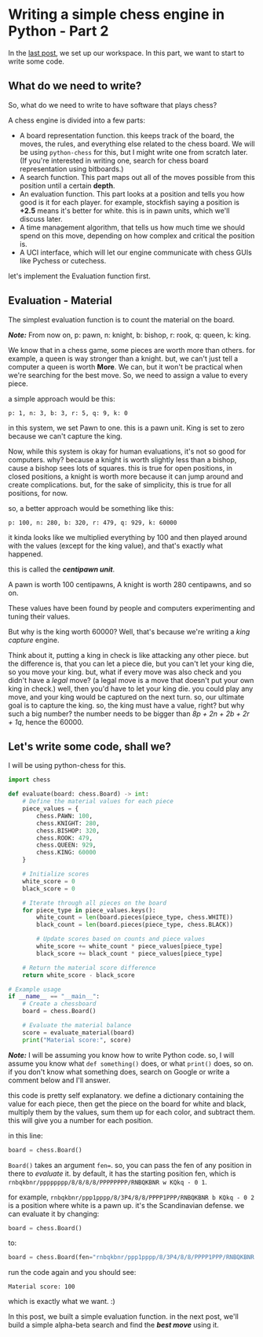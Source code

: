 # Writing a simple chess engine in Python - Part 2

In the [last post](https://aboly47.github.io/2024/09/15/simple-chess-engine-python-p1.html), we set up our workspace. In this part, we want to start to write some code.

## What do we need to write?

So, what do we need to write to have software that plays chess?

A chess engine is divided into a few parts:

* A board representation function. this keeps track of the board, the moves, the rules, and everything else related to the chess board. We will be using `python-chess` for this, but I might write one from scratch later. (If you're interested in writing one, search for chess board representation using bitboards.)
* A search function. This part maps out all of the moves possible from this position until a certain **depth**.
* An evaluation function. This part looks at a position and tells you how good is it for each player. for example, stockfish saying a position is **+2.5** means it's better for white. this is in pawn units, which we'll discuss later.
* A time management algorithm, that tells us how much time we should spend on this move, depending on how complex and critical the position is.
* A UCI interface, which will let our engine communicate with chess GUIs like Pychess or cutechess.

let's implement the Evaluation function first.

## Evaluation - Material

The simplest evaluation function is to count the material on the board.

***Note:*** From now on, p: pawn, n: knight, b: bishop, r: rook, q: queen, k: king.

We know that in a chess game, some pieces are worth more than others. for example, a queen is way stronger than a knight. but, we can't just tell a computer a queen is worth **More**. We can, but it won't be practical when we're searching for the best move. So, we need to assign a value to every piece.

a simple approach would be this:

`p: 1, n: 3, b: 3, r: 5, q: 9, k: 0`

in this system, we set Pawn to one. this is a pawn unit. King is set to zero because we can't capture the king.

Now, while this system is okay for human evaluations, it's not so good for computers. why? because a knight is worth slightly less than a bishop, cause a bishop sees lots of squares. this is true for open positions, in closed positions, a knight is worth more because it can jump around and create complications. but, for the sake of simplicity, this is true for all positions, for now.

so, a better approach would be something like this:

`p: 100, n: 280, b: 320, r: 479, q: 929, k: 60000`

it kinda looks like we multiplied everything by 100 and then played around with the values (except for the king value), and that's exactly what happened.

this is called the ***centipawn unit***.

A pawn is worth 100 centipawns, A knight is worth 280 centipawns, and so on.

These values have been found by people and computers experimenting and tuning their values.

But why is the king worth 60000? Well, that's because we're writing a *king capture* engine.

Think about it, putting a king in check is like attacking any other piece. but the difference is, that you can let a piece die, but you can't let your king die, so you move your king. but, what if every move was also check and you didn't have a *legal* move? (a legal move is a move that doesn't put your own king in check.) well, then you'd have to let your king die. you could play any move, and your king would be captured on the next turn. so, our ultimate goal is to capture the king. so, the king must have a value, right? but why such a big number? the number needs to be bigger than *8p + 2n + 2b + 2r + 1q*, hence the 60000.

## Let's write some code, shall we?

I will be using python-chess for this.

```python
import chess

def evaluate(board: chess.Board) -> int:
    # Define the material values for each piece
    piece_values = {
        chess.PAWN: 100,
        chess.KNIGHT: 280,
        chess.BISHOP: 320,
        chess.ROOK: 479,
        chess.QUEEN: 929,
        chess.KING: 60000
    }

    # Initialize scores
    white_score = 0
    black_score = 0

    # Iterate through all pieces on the board
    for piece_type in piece_values.keys():
        white_count = len(board.pieces(piece_type, chess.WHITE))
        black_count = len(board.pieces(piece_type, chess.BLACK))

        # Update scores based on counts and piece values
        white_score += white_count * piece_values[piece_type]
        black_score += black_count * piece_values[piece_type]

    # Return the material score difference
    return white_score - black_score

# Example usage
if __name__ == "__main__":
    # Create a chessboard
    board = chess.Board()

    # Evaluate the material balance
    score = evaluate_material(board)
    print("Material score:", score)
```

***Note:*** I will be assuming you know how to write Python code. so, I will assume you know what `def something()` does, or what `print()` does, so on. if you don't know what something does, search on Google or write a comment below and I'll answer.

this code is pretty self explanatory. we define a dictionary containing the value for each piece, then get the piece on the board for white and black, multiply them by the values, sum them up for each color, and subtract them. this will give you a number for each position.

in this line:

```python
board = chess.Board()
```

`Board()` takes an argument `fen=`. so, you can pass the fen of any position in there to *evaluate* it. by default, it has the starting position fen, which is `rnbqkbnr/pppppppp/8/8/8/8/PPPPPPPP/RNBQKBNR w KQkq - 0 1`.

for example, `rnbqkbnr/ppp1pppp/8/3P4/8/8/PPPP1PPP/RNBQKBNR b KQkq - 0 2` is a position where white is a pawn up. it's the Scandinavian defense. we can evaluate it by changing:

```python
board = chess.Board()
```

to:

```python
board = chess.Board(fen="rnbqkbnr/ppp1pppp/8/3P4/8/8/PPPP1PPP/RNBQKBNR b KQkq - 0 2")
```

run the code again and you should see:

```plaintext
Material score: 100
```

which is exactly what we want. :)

In this post, we built a simple evaluation function. in the next post, we'll build a simple alpha-beta search and find the ***best move*** using it.
